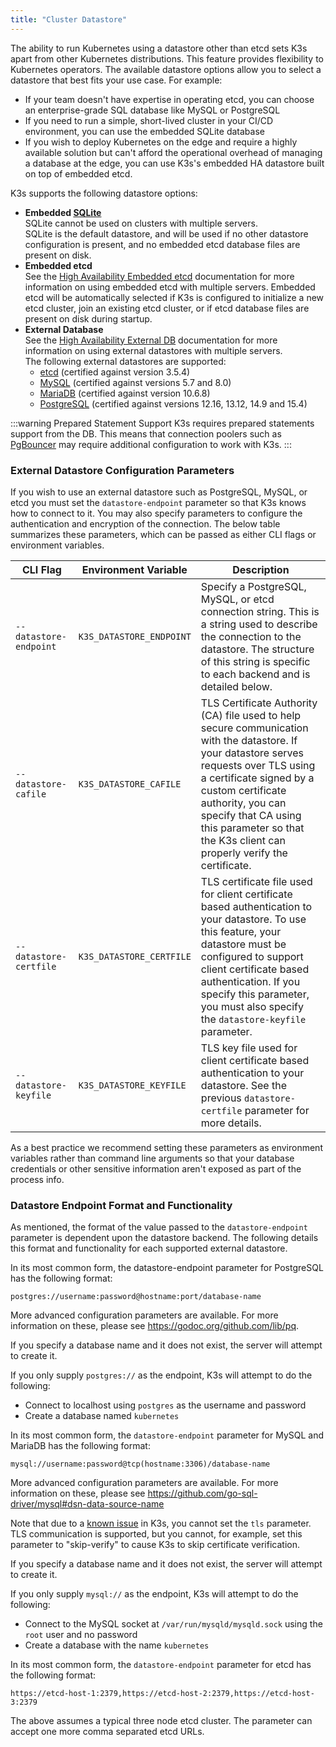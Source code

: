 ```yaml
---
title: "Cluster Datastore"
---
```



The ability to run Kubernetes using a datastore other than etcd sets K3s apart from other Kubernetes distributions. This feature provides flexibility to Kubernetes operators. The available datastore options allow you to select a datastore that best fits your use case. For example:

* If your team doesn't have expertise in operating etcd, you can choose an enterprise-grade SQL database like MySQL or PostgreSQL
* If you need to run a simple, short-lived cluster in your CI/CD environment, you can use the embedded SQLite database
* If you wish to deploy Kubernetes on the edge and require a highly available solution but can't afford the operational overhead of managing a database at the edge, you can use K3s's embedded HA datastore built on top of embedded etcd.

K3s supports the following datastore options:

* **Embedded [SQLite](https://www.sqlite.org/index.html)**  
  SQLite cannot be used on clusters with multiple servers.  
  SQLite is the default datastore, and will be used if no other datastore configuration is present, and no embedded etcd database files are present on disk.
* **Embedded etcd**  
  See the [High Availability Embedded etcd](ha-embedded.md) documentation for more information on using embedded etcd with multiple servers.
  Embedded etcd will be automatically selected if K3s is configured to initialize a new etcd cluster, join an existing etcd cluster, or if etcd database files are present on disk during startup.
* **External Database**  
  See the [High Availability External DB](ha.md) documentation for more information on using external datastores with multiple servers.  
  The following external datastores are supported:
  * [etcd](https://etcd.io/) (certified against version 3.5.4)
  * [MySQL](https://www.mysql.com/) (certified against versions 5.7 and 8.0)
  * [MariaDB](https://mariadb.org/) (certified against version 10.6.8)
  * [PostgreSQL](https://www.postgresql.org/) (certified against versions 12.16, 13.12, 14.9 and 15.4)

:::warning Prepared Statement Support
K3s requires prepared statements support from the DB. This means that connection poolers such as [PgBouncer](https://www.pgbouncer.org/faq.html#how-to-use-prepared-statements-with-transaction-pooling) may require additional configuration to work with K3s.
:::

### External Datastore Configuration Parameters
If you wish to use an external datastore such as PostgreSQL, MySQL, or etcd you must set the `datastore-endpoint` parameter so that K3s knows how to connect to it. You may also specify parameters to configure the authentication and encryption of the connection. The below table summarizes these parameters, which can be passed as either CLI flags or environment variables.

| CLI Flag | Environment Variable | Description
|------------|-------------|------------------
| `--datastore-endpoint` | `K3S_DATASTORE_ENDPOINT` | Specify a PostgreSQL, MySQL, or etcd connection string. This is a string used to describe the connection to the datastore. The structure of this string is specific to each backend and is detailed below. |
| `--datastore-cafile` | `K3S_DATASTORE_CAFILE` | TLS Certificate Authority (CA) file used to help secure communication with the datastore. If your datastore serves requests over TLS using a certificate signed by a custom certificate authority, you can specify that CA using this parameter so that the K3s client can properly verify the certificate. |
| `--datastore-certfile` | `K3S_DATASTORE_CERTFILE` | TLS certificate file used for client certificate based authentication to your datastore. To use this feature, your datastore must be configured to support client certificate based authentication. If you specify this parameter, you must also specify the `datastore-keyfile` parameter. |
| `--datastore-keyfile` | `K3S_DATASTORE_KEYFILE` | TLS key file used for client certificate based authentication to your datastore. See the previous `datastore-certfile` parameter for more details. |

As a best practice we recommend setting these parameters as environment variables rather than command line arguments so that your database credentials or other sensitive information aren't exposed as part of the process info.

### Datastore Endpoint Format and Functionality
As mentioned, the format of the value passed to the `datastore-endpoint` parameter is dependent upon the datastore backend. The following details this format and functionality for each supported external datastore.

<Tabs queryString="ext-db">
<TabItem value="PostgreSQL">


  In its most common form, the datastore-endpoint parameter for PostgreSQL has the following format:

  `postgres://username:password@hostname:port/database-name`

  More advanced configuration parameters are available. For more information on these, please see https://godoc.org/github.com/lib/pq.

  If you specify a database name and it does not exist, the server will attempt to create it.

  If you only supply `postgres://`  as the endpoint, K3s will attempt to do the following:

  - Connect to localhost using `postgres` as the username and password
  - Create a database named `kubernetes`

</TabItem>
<TabItem value="MySQL / MariaDB">

  In its most common form, the `datastore-endpoint` parameter for MySQL and MariaDB has the following format:

  `mysql://username:password@tcp(hostname:3306)/database-name`

  More advanced configuration parameters are available. For more information on these, please see https://github.com/go-sql-driver/mysql#dsn-data-source-name

  Note that due to a [known issue](https://github.com/k3s-io/k3s/issues/1093) in K3s, you cannot set the `tls` parameter. TLS communication is supported, but you cannot, for example, set this parameter to "skip-verify" to cause K3s to skip certificate verification.

  If you specify a database name and it does not exist, the server will attempt to create it.

  If you only supply `mysql://` as the endpoint, K3s will attempt to do the following:

  - Connect to the MySQL socket at `/var/run/mysqld/mysqld.sock` using the `root` user and no password
  - Create a database with the name `kubernetes`

</TabItem>

<TabItem value="etcd">

  In its most common form, the `datastore-endpoint` parameter for etcd has the following format:

  `https://etcd-host-1:2379,https://etcd-host-2:2379,https://etcd-host-3:2379`

  The above assumes a typical three node etcd cluster. The parameter can accept one more comma separated etcd URLs.

</TabItem>
</Tabs>
